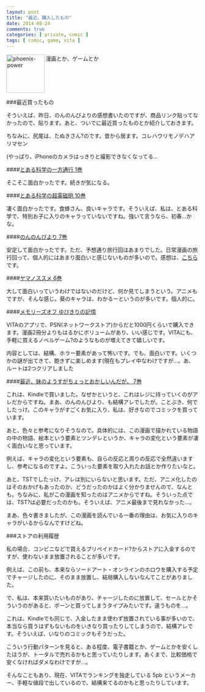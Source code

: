 ```yaml
---
layout: post
title: "最近、購入したもの"
date: 2014-08-24
comments: true
categories: [ private, comic ]
tags: [ comic, game, vita ]
---
```

<img src="{{ root_url }}/images/more.png" alt="phoenix-power" align="left" width="100" height="100">漫画とか、ゲームとか<!--more--><br clear="all">

###最近買ったもの

そういえば、昨日、のんのんびよりの感想書いたのですが、商品リンク貼ってなかったので、貼ります。あと、ついでに最近買ったものとか紹介しておきます。



ちなみに、尻尾は、たぬきさん?のです。昔から居ます。コレハウリモノデハアリマセン



(やっぱり、iPhoneのカメラはっきりと撮影できなくなってる...

####<a href="http://www.amazon.co.jp/dp/4048667025" target="_blank">とある科学の一方通行 1巻</a>

そこそこ面白かったです。続きが気になる。

####<a href="http://www.amazon.co.jp/dp/4048666983/" target="_blank">とある科学の超電磁砲 10巻</a>

凄く面白かったです。食蜂さん、良いキャラです。そういえば、私は、とある科学で、特別お子に入りのキャラっていないですね。強いて言うなら、初春...かな。

####<a href="http://www.amazon.co.jp/dp/4040668138" target="_blank">のんのんびより 7巻</a>

安定して面白かったです。ただ、予想通り旅行回はあまりでした。日常漫画の旅行回って、個人的にはあまり面白いと感じないものが多いので。感想は、<a href="http://syui.github.io/blog/2014/08/23/non-non-biyori-07/" target="_blank">こちら</a>です。

####<a href="http://www.amazon.co.jp/dp/B00MOBAP1C" target="_blank">ヤマノススメ 6巻</a>

大して面白いっていうわけではないのだけど、何か見てしまうという。アニメもですが、そんな感じ。葵のキャラは、わかるーというのが多いです。個人的に。

####<a href="http://www.amazon.co.jp/dp/B00BIYSI10" target="_blank">メモリーズオフ ゆびきりの記憶</a>

VITAのアプリで、PSN(ネットワークストア)からだと1000円くらいで購入できます。漫画2冊分よりもはるかにボリュームがあり、いい感じです。VITAにも、手軽に買えるノベルゲーム?のようなものが増えてきて嬉しいです。



内容としては、結構、ホラー要素があって怖いです。でも、面白いです。いくつかの謎が出てきて、飽きずに楽しめます(現在もプレイ中なわけですが...。あ、ルートは2つクリアしました

####<a href="http://www.amazon.co.jp/dp/4040702557" target="_blank">最近、妹のようすがちょっとおかしいんだが。 7巻</a>

これは、Kindleで買いました。なぜかというと、これはレジに持っていくのがアレだからですね。まあ、のんのんびより、も結構アレでしたが。ことぶき、何でしたっけ。このキャラがすごくお気に入り、私は、好きなのでコミックを買っています。



あと、色々と参考になりそうなので。具体的には、この漫画で描かれている物語の中の物語、絵本という要素とツンデレというか、キャラの変化という要素が凄く面白いなと思っています。

例えば、キャラの変化という要素も、自らの反応と周りの反応で全然違いますし、参考になるのですよ。こういった要素を取り入れたお話とか作りたいなと。

あと、TSTでしたっけ、アレは別にいらないと思います。ただ、アニメ化したのはそのおかげもあったのか、どうだったのかはよく分かりませんので、なんとも。ちなみに、私がこの漫画を知ったのはアニメからですね。そういった点では、TST?は必要だったのかも。そういえば、アニメ最後まで見れなかった...。

まあ、色々書きましたが、この漫画を読んでいる一番の理由は、お気に入りのキャラがいるからなんですけどね。

###ストアの利用履歴

私の場合、コンビニなどで買えるプリペイドカード?からストアに入金するのですが、使わないまま放置されることが多いです。

例えば、この前も、本来ならソードアート・オンラインのホロウを購入する予定でチャージしたのに、そのまま放置し、結局購入しないなんてことがありました。

で、私は、本来買いたいものがあり、チャージしたのに放置して、セールとかそういうのがあると、ポーンと買ってしまうタイプみたいです。違うものを...。

これは、Kindleでも同じで、入金したまま使わず放置されている事が多いので、本当なら買うはずもないものをいきなり買ったりしてしまうので、結構アレです。そういえば、いなりのコミックもそうだった。

こういう行動パターンを見ると、ある程度、電子書籍とか、ゲームとかを安くしたほうが、トータルで売れるかもと思っていたりします。あくまで、比較価格で安くなければダメなわけですが...。

そんなこともあり、現在、VITAでランキングを独走している 5pb というメーカー、手軽な値段で出しているので、結構来てるのかもと思ったりしています。

